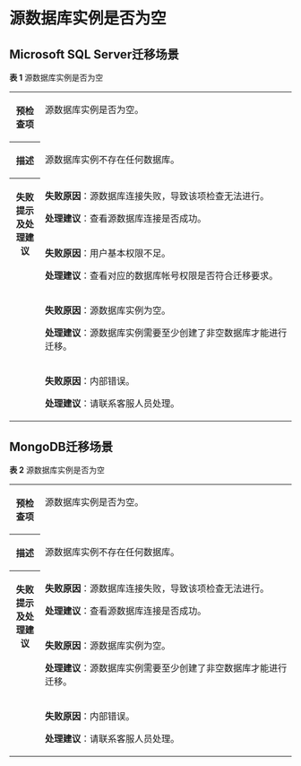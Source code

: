 # 源数据库实例是否为空<a name="drs_11_0012"></a>

## Microsoft SQL Server迁移场景<a name="section651316581916"></a>

**表 1**  源数据库实例是否为空

<a name="table1565256519637"></a>
<table><tbody><tr id="row281841419637"><th class="firstcol" valign="top" width="11%" id="mcps1.2.3.1.1"><p id="p38142064191955"><a name="p38142064191955"></a><a name="p38142064191955"></a><strong id="b7734261191955"><a name="b7734261191955"></a><a name="b7734261191955"></a>预检查项</strong></p>
</th>
<td class="cellrowborder" valign="top" width="89%" headers="mcps1.2.3.1.1 "><p id="p9276176191451"><a name="p9276176191451"></a><a name="p9276176191451"></a><span class="keyword" id="keyword13195105916311"><a name="keyword13195105916311"></a><a name="keyword13195105916311"></a>源数据库实例</span>是否为空。</p>
</td>
</tr>
<tr id="row1841857619637"><th class="firstcol" valign="top" width="11%" id="mcps1.2.3.2.1"><p id="p1132161191955"><a name="p1132161191955"></a><a name="p1132161191955"></a><strong id="b10189452191955"><a name="b10189452191955"></a><a name="b10189452191955"></a>描述</strong></p>
</th>
<td class="cellrowborder" valign="top" width="89%" headers="mcps1.2.3.2.1 "><p id="p1785850719153"><a name="p1785850719153"></a><a name="p1785850719153"></a>源数据库实例不存在任何数据库。</p>
</td>
</tr>
<tr id="row3228679619637"><th class="firstcol" rowspan="4" valign="top" width="11%" id="mcps1.2.3.3.1"><p id="p46136164191955"><a name="p46136164191955"></a><a name="p46136164191955"></a><strong id="b12572294191955"><a name="b12572294191955"></a><a name="b12572294191955"></a>失败提示及<strong id="b14490151682817"><a name="b14490151682817"></a><a name="b14490151682817"></a>处理建议</strong></strong></p>
</th>
<td class="cellrowborder" valign="top" width="89%" headers="mcps1.2.3.3.1 "><p id="p5702033151112"><a name="p5702033151112"></a><a name="p5702033151112"></a><strong id="b1579763513911"><a name="b1579763513911"></a><a name="b1579763513911"></a>失败原因</strong>：源数据库连接失败，导致该项检查无法进行。</p>
<p id="p15118332101118"><a name="p15118332101118"></a><a name="p15118332101118"></a><strong id="b29561637103011"><a name="b29561637103011"></a><a name="b29561637103011"></a>处理建议</strong>：查看源数据库连接是否成功。</p>
</td>
</tr>
<tr id="row959115611101"><td class="cellrowborder" valign="top" headers="mcps1.2.3.3.1 "><p id="p1859125651018"><a name="p1859125651018"></a><a name="p1859125651018"></a><strong id="b196645567116"><a name="b196645567116"></a><a name="b196645567116"></a>失败原因</strong>：用户基本权限不足。</p>
<p id="p10903581118"><a name="p10903581118"></a><a name="p10903581118"></a><strong id="b01281040193019"><a name="b01281040193019"></a><a name="b01281040193019"></a>处理建议</strong>：查看对应的数据库帐号权限是否符合迁移要求。</p>
</td>
</tr>
<tr id="row734679819637"><td class="cellrowborder" valign="top" headers="mcps1.2.3.3.1 "><p id="p59141453119"><a name="p59141453119"></a><a name="p59141453119"></a><strong id="b18226758101119"><a name="b18226758101119"></a><a name="b18226758101119"></a>失败原因</strong>：源数据库实例为空。</p>
<p id="p2851184651113"><a name="p2851184651113"></a><a name="p2851184651113"></a><strong id="b15174184273011"><a name="b15174184273011"></a><a name="b15174184273011"></a>处理建议</strong>：源数据库实例需要至少创建了非空数据库才能进行迁移。</p>
</td>
</tr>
<tr id="row1274765113107"><td class="cellrowborder" valign="top" headers="mcps1.2.3.3.1 "><p id="p474714513103"><a name="p474714513103"></a><a name="p474714513103"></a><strong id="b150816091215"><a name="b150816091215"></a><a name="b150816091215"></a>失败原因</strong>：内部错误。</p>
<p id="p15527515171118"><a name="p15527515171118"></a><a name="p15527515171118"></a><strong id="b7457644193017"><a name="b7457644193017"></a><a name="b7457644193017"></a>处理建议</strong>：请联系客服人员处理。</p>
</td>
</tr>
</tbody>
</table>

## MongoDB迁移场景<a name="section24492491693"></a>

**表 2**  源数据库实例是否为空

<a name="table1286312219628"></a>
<table><tbody><tr id="row1333815319628"><th class="firstcol" valign="top" width="11%" id="mcps1.2.3.1.1"><p id="p16418526191940"><a name="p16418526191940"></a><a name="p16418526191940"></a><strong id="b13549013191940"><a name="b13549013191940"></a><a name="b13549013191940"></a>预检查项</strong></p>
</th>
<td class="cellrowborder" valign="top" width="89%" headers="mcps1.2.3.1.1 "><p id="p3973305194524"><a name="p3973305194524"></a><a name="p3973305194524"></a>源数据库实例是否为空。</p>
</td>
</tr>
<tr id="row59198819628"><th class="firstcol" valign="top" width="11%" id="mcps1.2.3.2.1"><p id="p12227812191940"><a name="p12227812191940"></a><a name="p12227812191940"></a><strong id="b42941445191940"><a name="b42941445191940"></a><a name="b42941445191940"></a>描述</strong></p>
</th>
<td class="cellrowborder" valign="top" width="89%" headers="mcps1.2.3.2.1 "><p id="p22407307194533"><a name="p22407307194533"></a><a name="p22407307194533"></a>源数据库实例不存在任何数据库。</p>
</td>
</tr>
<tr id="row5971331319628"><th class="firstcol" rowspan="3" valign="top" width="11%" id="mcps1.2.3.3.1"><p id="p31582987191940"><a name="p31582987191940"></a><a name="p31582987191940"></a><strong id="b15811431191940"><a name="b15811431191940"></a><a name="b15811431191940"></a>失败提示及<strong id="b15800151103116"><a name="b15800151103116"></a><a name="b15800151103116"></a>处理建议</strong></strong></p>
</th>
<td class="cellrowborder" valign="top" width="89%" headers="mcps1.2.3.3.1 "><p id="p269117412136"><a name="p269117412136"></a><a name="p269117412136"></a><strong id="b9737395139"><a name="b9737395139"></a><a name="b9737395139"></a>失败原因</strong>：源数据库连接失败，导致该项检查无法进行。</p>
<p id="p15020461316"><a name="p15020461316"></a><a name="p15020461316"></a><strong id="b1580023153118"><a name="b1580023153118"></a><a name="b1580023153118"></a>处理建议</strong>：查看源数据库连接是否成功。</p>
</td>
</tr>
<tr id="row4461632619628"><td class="cellrowborder" valign="top" headers="mcps1.2.3.3.1 "><p id="p1936217010137"><a name="p1936217010137"></a><a name="p1936217010137"></a><strong id="b163311811191313"><a name="b163311811191313"></a><a name="b163311811191313"></a>失败原因</strong>：源数据库实例为空。</p>
<p id="p1566020116131"><a name="p1566020116131"></a><a name="p1566020116131"></a><strong id="b18322058315"><a name="b18322058315"></a><a name="b18322058315"></a>处理建议</strong>：源数据库实例需要至少创建了非空数据库才能进行迁移。</p>
</td>
</tr>
<tr id="row84738416121"><td class="cellrowborder" valign="top" headers="mcps1.2.3.3.1 "><p id="p11473204111124"><a name="p11473204111124"></a><a name="p11473204111124"></a><strong id="b2878121231317"><a name="b2878121231317"></a><a name="b2878121231317"></a>失败原因</strong>：内部错误。</p>
<p id="p142594615127"><a name="p142594615127"></a><a name="p142594615127"></a><strong id="b1489487113116"><a name="b1489487113116"></a><a name="b1489487113116"></a>处理建议</strong>：请联系客服人员处理。</p>
</td>
</tr>
</tbody>
</table>

